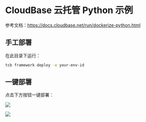 # CloudBase 云托管 Python 示例

参考文档：https://docs.cloudbase.net/run/dockerize-python.html

## 手工部署

在此目录下运行：

```sh
tcb framework deploy -e your-env-id
```

## 一键部署

点击下方按钮一键部署：

[![](https://main.qcloudimg.com/raw/67f5a389f1ac6f3b4d04c7256438e44f.svg)](https://console.cloud.tencent.com/tcb/env/index?action=CreateAndDeployCloudBaseProject&appUrl=https%3A%2F%2Fgithub.com%2Fsjn4048%2Fcloudbase-examples&workDir=cloudbaserun%2Fpython&appName=python-hello-world)

[![](https://main.qcloudimg.com/raw/95b6b680ef97026ae10809dbd6516117.svg)](https://console.cloud.tencent.com/tcb/env/index?action=CreateAndDeployCloudBaseProject&appUrl=https%3A%2F%2Fgithub.com%2Fsjn4048%2Fcloudbase-examples&workDir=cloudbaserun%2Fpython&appName=python-hello-world)